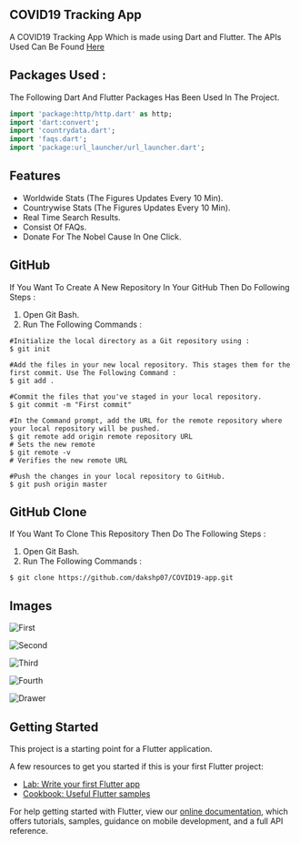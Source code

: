 ## COVID19 Tracking App

A COVID19 Tracking App Which is made using Dart and Flutter.
The APIs Used Can Be Found [Here](https://corona.lmao.ninja/) 

## Packages Used :

The Following Dart And Flutter Packages Has Been Used In The Project.
```dart
import 'package:http/http.dart' as http;
import 'dart:convert';
import 'countrydata.dart';
import 'faqs.dart';
import 'package:url_launcher/url_launcher.dart';

```

## Features

- Worldwide Stats (The Figures Updates Every 10 Min).
- Countrywise Stats (The Figures Updates Every 10 Min).
- Real Time Search Results.
- Consist Of FAQs.
- Donate For The Nobel Cause In One Click.

## GitHub 

If You Want To Create A New Repository In Your GitHub Then Do Following Steps :
1) Open Git Bash.
2) Run The Following Commands :
```git
#Initialize the local directory as a Git repository using :
$ git init

#Add the files in your new local repository. This stages them for the first commit. Use The Following Command :
$ git add .

#Commit the files that you've staged in your local repository.
$ git commit -m "First commit"

#In the Command prompt, add the URL for the remote repository where your local repository will be pushed.
$ git remote add origin remote repository URL
# Sets the new remote
$ git remote -v
# Verifies the new remote URL

#Push the changes in your local repository to GitHub.
$ git push origin master
```

## GitHub  Clone

If You Want To Clone This Repository Then Do The Following Steps :
1) Open Git Bash.
2) Run The Following Commands :
```git
$ git clone https://github.com/dakshp07/COVID19-app.git
```

## Images
![First](images/Screenshot_1592918522.png)

![Second](images/Screenshot_1592754841.png)

![Third](images/Screenshot_1592811163.png)

![Fourth](images/Screenshot_1592814252.png)

![Drawer](images/Screenshot_1592900586.png)

## Getting Started

This project is a starting point for a Flutter application.

A few resources to get you started if this is your first Flutter project:

- [Lab: Write your first Flutter app](https://flutter.dev/docs/get-started/codelab)
- [Cookbook: Useful Flutter samples](https://flutter.dev/docs/cookbook)

For help getting started with Flutter, view our
[online documentation](https://flutter.dev/docs), which offers tutorials,
samples, guidance on mobile development, and a full API reference.
